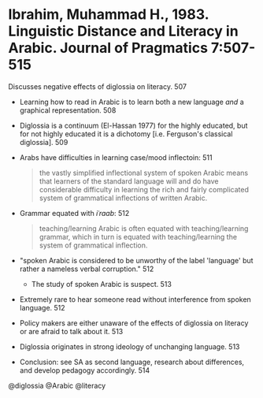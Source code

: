 # Ibrahim, Muhammad H., 1983. Linguistic Distance and Literacy in Arabic. Journal of Pragmatics 7:507-515

Discusses negative effects of diglossia on literacy. 507

- Learning how to read in Arabic is to learn both a new language *and* a graphical representation. 508

- Diglossia is a continuum (El-Hassan 1977) for the highly educated, but for not highly educated it is a dichotomy [i.e. Ferguson's classical diglossia]. 509

- Arabs have difficulties in learning case/mood inflectoin: 511

  > the vastly simplified inflectional system of spoken Arabic means that learners of the standard language will and do have considerable difficulty in learning the rich and fairly complicated system of grammatical inflections of written Arabic.

- Grammar equated with *iʿraab*: 512

  > teaching/learning Arabic is often equated with teaching/learning grammar, which in turn is equated with teaching/learning the system of grammatical inflection.

- "spoken Arabic is considered to be unworthy of the label 'language' but rather a nameless verbal corruption." 512
  - The study of spoken Arabic is suspect. 513

- Extremely rare to hear someone read without interference from spoken language. 512

- Policy makers are either unaware of the effects of diglossia on literacy or are afraid to talk about it. 513

- Diglossia originates in strong ideology of unchanging language. 513

- Conclusion: see SA as second language, research about differences, and develop pedagogy accordingly. 514

@diglossia
@Arabic
@literacy
